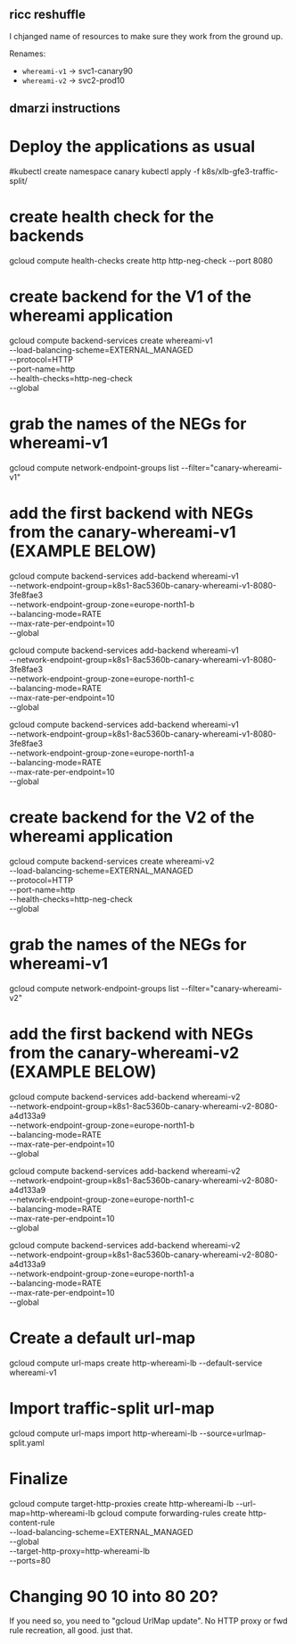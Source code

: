 ## ricc reshuffle

I chjanged name of resources to make sure they work from the ground up.

Renames:

* `whereami-v1` -> svc1-canary90
* `whereami-v2` -> svc2-prod10

## dmarzi instructions

# Deploy the applications as usual

#kubectl create namespace canary
kubectl apply -f k8s/xlb-gfe3-traffic-split/

# create health check for the backends
gcloud compute health-checks create http http-neg-check --port 8080


# create backend for the V1 of the whereami application
gcloud compute backend-services create whereami-v1 \
    --load-balancing-scheme=EXTERNAL_MANAGED \
    --protocol=HTTP \
    --port-name=http \
    --health-checks=http-neg-check \
    --global

# grab the names of the NEGs for whereami-v1
gcloud compute network-endpoint-groups list --filter="canary-whereami-v1"

# add the first backend with NEGs from the canary-whereami-v1 (EXAMPLE BELOW)
gcloud compute backend-services add-backend whereami-v1 \
        --network-endpoint-group=k8s1-8ac5360b-canary-whereami-v1-8080-3fe8fae3 \
        --network-endpoint-group-zone=europe-north1-b \
        --balancing-mode=RATE \
        --max-rate-per-endpoint=10 \
        --global

gcloud compute backend-services add-backend whereami-v1 \
        --network-endpoint-group=k8s1-8ac5360b-canary-whereami-v1-8080-3fe8fae3 \
        --network-endpoint-group-zone=europe-north1-c \
        --balancing-mode=RATE \
        --max-rate-per-endpoint=10 \
        --global

gcloud compute backend-services add-backend whereami-v1 \
        --network-endpoint-group=k8s1-8ac5360b-canary-whereami-v1-8080-3fe8fae3 \
        --network-endpoint-group-zone=europe-north1-a \
        --balancing-mode=RATE \
        --max-rate-per-endpoint=10 \
        --global

# create backend for the V2 of the whereami application
gcloud compute backend-services create whereami-v2 \
    --load-balancing-scheme=EXTERNAL_MANAGED \
    --protocol=HTTP \
    --port-name=http \
    --health-checks=http-neg-check \
    --global

# grab the names of the NEGs for whereami-v1
gcloud compute network-endpoint-groups list --filter="canary-whereami-v2"

# add the first backend with NEGs from the canary-whereami-v2 (EXAMPLE BELOW)
gcloud compute backend-services add-backend whereami-v2 \
        --network-endpoint-group=k8s1-8ac5360b-canary-whereami-v2-8080-a4d133a9 \
        --network-endpoint-group-zone=europe-north1-b \
        --balancing-mode=RATE \
        --max-rate-per-endpoint=10 \
        --global

gcloud compute backend-services add-backend whereami-v2 \
        --network-endpoint-group=k8s1-8ac5360b-canary-whereami-v2-8080-a4d133a9 \
        --network-endpoint-group-zone=europe-north1-c \
        --balancing-mode=RATE \
        --max-rate-per-endpoint=10 \
        --global

gcloud compute backend-services add-backend whereami-v2 \
        --network-endpoint-group=k8s1-8ac5360b-canary-whereami-v2-8080-a4d133a9 \
        --network-endpoint-group-zone=europe-north1-a \
        --balancing-mode=RATE \
        --max-rate-per-endpoint=10 \
        --global

# Create a default url-map
gcloud compute url-maps create http-whereami-lb --default-service whereami-v1

# Import traffic-split url-map
gcloud compute url-maps import http-whereami-lb --source=urlmap-split.yaml

# Finalize
gcloud compute target-http-proxies create http-whereami-lb --url-map=http-whereami-lb
gcloud compute forwarding-rules create http-content-rule \
    --load-balancing-scheme=EXTERNAL_MANAGED \
    --global \
    --target-http-proxy=http-whereami-lb  \
    --ports=80
    

# Changing 90 10 into 80 20?

If you need so, you need to "gcloud UrlMap update".
No HTTP proxy or fwd rule recreation, all good. just that.